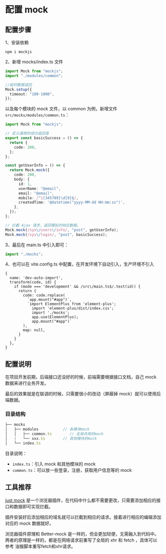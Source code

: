 # 配置 mock

## 配置步骤

1、安装依赖

```
npm i mockjs
```

2、新增 mocks/index.ts 文件

```ts
import Mock from "mockjs";
import "./modules/common";

//延时数据返回
Mock.setup({
  timeout: "100-1000",
});
```

以及每个模块的 mock 文件，以 common 为例，新增文件 `src/mocks/modules/common.ts`：

```ts
import Mock from "mockjs";

// 定义通用的成功返回值
export const basicSuccess = () => {
  return {
    code: 200,
  };
};

const getUserInfo = () => {
  return Mock.mock({
    code: 200,
    body: {
      id: 1,
      userName: "@email",
      email: "@email",
      mobile: /^1[345789]\d{9}$/,
      createdTime: '@datetime("yyyy-MM-dd HH:mm:ss")',
    },
  });
};

// 拦截 Ajax 请求，返回模拟的响应数据。
Mock.mock(/sys\/users\/info/, "post", getUserInfo);
Mock.mock(/sys\/login/, "post", basicSuccess);
```

3、最后在 main.ts 中引入即可：

```ts
import "./mocks";
```

4、也可以在 vite.config.ts 中配置，在开发环境下自动引入，生产环境不引入

```ts{10}
{
  name: 'dev-auto-import',
  transform(code, id) {
    if (mode === 'development' && /src\/main.ts$/.test(id)) {
      return {
        code: code.replace(
          `app.mount("#app")`,
          `import ElementPlus from 'element-plus';
            import 'element-plus/dist/index.css';
            import './mocks';
            app.use(ElementPlus);
            app.mount("#app")`
        ),
        map: null,
      }
    }
  },
}
```

## 配置说明

在项目开发前期，后端接口还没好的时候，前端需要根据接口文档，自己 mock 数据来进行业务开发。

最后的效果就是在联调的时候，只需要很小的改动（屏蔽掉 mock）就可以使用后端数据。

### 目录结构

```ts
├── mocks
│   ├── modules           // 各模块mock
│   │   ├── common.ts        // 全局共用的mock
│   |   └── xxx.ts        // 其他模块的mock
│   └── index.ts
```

目录说明：

- `index.ts`：引入 mock 和其他模块的 mock
- `common.ts`：可以放一些登录，注册，获取用户信息等的 mock

## 工具推荐

[just mock](https://just-mock.vercel.app/) 是一个浏览器插件，在代码中什么都不需要更改，只需要添加相应的接口和数据即可实现拦截。

插件安装好后添加相应的域名就可以拦截到相应的请求。接着进行相应的编辑添加对应的 mock 数据就好。

浏览器插件原理和 Better-mock 是一样的，但会更加轻便，无需融入到代码中。两者的原理是一样的，都是在网络请求前重写了全局的 xhr 和 fetch ，具体可以参考 油猴脚本重写fetch和xhr请求。




